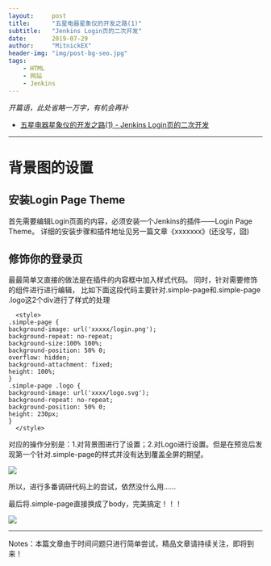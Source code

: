 ```yaml
---
layout:     post
title:      "五星电器星象仪的开发之路(1)"
subtitle:   "Jenkins Login页的二次开发"
date:       2019-07-29
author:     "MitnickEX"
header-img: "img/post-bg-seo.jpg"
tags:
    - HTML
    - 网站
    - Jenkins
---
```


*开篇语，此处省略一万字，有机会再补*


- [五星电器星象仪的开发之路(1) - Jenkins Login页的二次开发](http://mitnickex.github.io/2019/07/29/html-acknowledge1/)


----------

# 背景图的设置 #

## 安装Login Page Theme ##
首先需要编辑Login页面的内容，必须安装一个Jenkins的插件——Login Page Theme。
详细的安装步骤和插件地址见另一篇文章《xxxxxxx》(还没写，囧)

## 修饰你的登录页 ##

最最简单又直接的做法是在插件的内容框中加入样式代码。
同时，针对需要修饰的组件进行进行编辑，
比如下面这段代码主要针对.simple-page和.simple-page .logo这2个div进行了样式的处理
 
      <style>
    .simple-page {
    background-image: url('xxxxx/login.png');
    background-repeat: no-repeat;
    background-size:100% 100%;
    background-position: 50% 0;
    overflow: hidden;
    background-attachment: fixed;
    height: 100%;
    }
    .simple-page .logo {
    background-image: url('xxxx/logo.svg');
    background-repeat: no-repeat;
    background-position: 50% 0;
    height: 230px;
    }
      </style>
    

对应的操作分别是：1.对背景图进行了设置；2.对Logo进行设置。但是在预览后发现第一个针对.simple-page的样式并没有达到覆盖全屏的期望。

![](https://i.imgur.com/Am4yqWp.png)

所以，进行多番调研代码上的尝试，依然没什么用……

最后将.simple-page直接换成了body，完美搞定！！！

![](https://i.imgur.com/aBsHUpi.png)


----
Notes：本篇文章由于时间问题只进行简单尝试，精品文章请持续关注，即将到来！